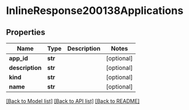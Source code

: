 # InlineResponse200138Applications

## Properties
Name | Type | Description | Notes
------------ | ------------- | ------------- | -------------
**app_id** | **str** |  | [optional] 
**description** | **str** |  | [optional] 
**kind** | **str** |  | [optional] 
**name** | **str** |  | [optional] 

[[Back to Model list]](../README.md#documentation-for-models) [[Back to API list]](../README.md#documentation-for-api-endpoints) [[Back to README]](../README.md)

